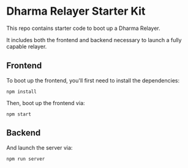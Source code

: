 # Dharma Relayer Starter Kit

This repo contains starter code to boot up a Dharma Relayer.

It includes both the frontend and backend necessary to launch a fully capable relayer.

## Frontend

To boot up the frontend, you'll first need to install the dependencies:

`npm install`

Then, boot up the frontend via:

`npm start`

## Backend

And launch the server via:

`npm run server`
